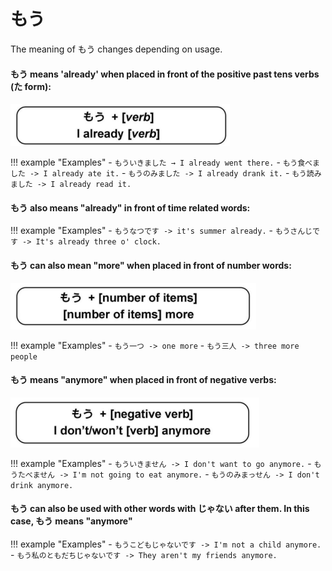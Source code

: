 # もう

The meaning of もう changes depending on usage.

#### もう means 'already' when placed in front of the positive past tens verbs (た form):

![Alt text](../../../assets/images/figures/もう-already.png)

!!! example "Examples"
    - `もういきました → I already went there.`
    - `もう食べました -> I already ate it.`
    - `もうのみました -> I already drank it.`
    - `もう読みました -> I already read it.`

#### もう also means "already" in front of time related words:

!!! example "Examples"
    - `もうなつです -> it's summer already.`
    - `もうさんじです -> It's already three o' clock.`

#### もう can also mean "more" when placed in front of number words:

![Alt text](../../../assets/images/figures/もう-number.png)

!!! example "Examples"
    - `もう一つ -> one more`
    - `もう三人 -> three more people`

#### もう means "anymore" when placed in front of negative verbs:

![Alt text](../../../assets/images/figures/もう-anymore.png)

!!! example "Examples"
    - `もういきません -> I don't want to go anymore.`
    - `もうたべません -> I'm not going to eat anymore.`
    - `もうのみまっせん -> I don't drink anymore.`
  
#### もう can also be used with other words with じゃない after them. In this case, もう means "anymore"

!!! example "Examples"
    - `もうこどもじゃないです -> I'm not a child anymore.`
    - `もう私のともだちじゃないです -> They aren't my friends anymore.`